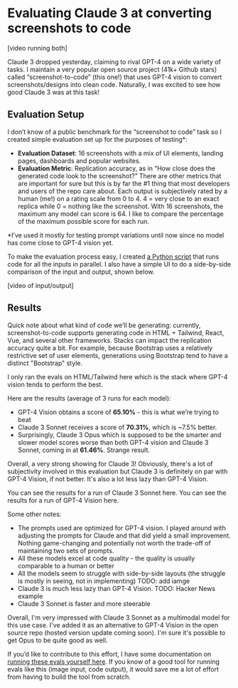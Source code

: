 # Evaluating Claude 3 at converting screenshots to code

[video running both]

Claude 3 dropped yesterday, claiming to rival GPT-4 on a wide variety of tasks. I maintain a very popular open source project (41k+ Github stars) called “screenshot-to-code” (this one!) that uses GPT-4 vision to convert screenshots/designs into clean code. Naturally, I was excited to see how good Claude 3 was at this task!

## Evaluation Setup

I don’t know of a public benchmark for the “screenshot to code” task so I created simple evaluation set up for the purposes of testing\*:

- **Evaluation Dataset**: 16 screenshots with a mix of UI elements, landing pages, dashboards and popular websites.
- **Evaluation Metric**: Replication accuracy, as in “How close does the generated code look to the screenshot?” There are other metrics that are important for sure but this is by far the #1 thing that most developers and users of the repo care about. Each output is subjectively rated by a human (me!) on a rating scale from 0 to 4. 4 = very close to an exact replica while 0 = nothing like the screenshot. With 16 screenshots, the maximum any model can score is 64. I like to compare the percentage of the maximum possible score for each run.

\*I’ve used it mostly for testing prompt variations until now since no model has come close to GPT-4 vision yet.

To make the evaluation process easy, I created [a Python script](https://github.com/abi/screenshot-to-code/blob/main/backend/run_evals.py) that runs code for all the inputs in parallel. I also have a simple UI to do a side-by-side comparison of the input and output, shown below.

[video of input/output]

## Results

Quick note about what kind of code we’ll be generating: currently, screenshot-to-code supports generating code in HTML + Tailwind, React, Vue, and several other frameworks. Stacks can impact the replication accuracy quite a bit. For example, because Bootstrap uses a relatively restrictive set of user elements, generations using Bootstrap tend to have a distinct "Bootstrap" style.

I only ran the evals on HTML/Tailwind here which is the stack where GPT-4 vision tends to perform the best.

Here are the results (average of 3 runs for each model):

- GPT-4 Vision obtains a score of **65.10%** - this is what we’re trying to beat
- Claude 3 Sonnet receives a score of **70.31%**, which is ~7.5% better.
- Surprisingly, Claude 3 Opus which is supposed to be the smarter and slower model scores worse than both GPT-4 vision and Claude 3 Sonnet, coming in at **61.46%**. Strange result.

Overall, a very strong showing for Claude 3! Obviously, there's a lot of subjectivity involved in this evaluation but Claude 3 is definitely on par with GPT-4 Vision, if not better. It's also a lot less lazy than GPT-4 Vision.

You can see the results for a run of Claude 3 Sonnet here. You can see the results for a run of GPT-4 Vision here.

Some other notes:

- The prompts used are optimized for GPT-4 vision. I played around with adjusting the prompts for Claude and that did yield a small improvement. Nothing game-changing and potentially not worth the trade-off of maintaining two sets of prompts.
- All these models excel at code quality - the quality is usually comparable to a human or better
- All the models seem to struggle with side-by-side layouts (the struggle is mostly in seeing, not in implementing) TODO: add iamge
- Claude 3 is much less lazy than GPT-4 Vision. TODO: Hacker News example
- Claude 3 Sonnet is faster and more steerable

Overall, I'm very impressed with Claude 3 Sonnet as a multimodal model for this use case. I've added it as an alternative to GPT-4 Vision in the open source repo (hosted version update coming soon). I'm sure it's possible to get Opus to be quite good as well.

If you’d like to contribute to this effort, I have some documentation on [running these evals yourself here](https://github.com/abi/screenshot-to-code/blob/main/Evaluation.md). If you know of a good tool for running evals like this (image input, code output), it would save me a lot of effort from having to build the tool from scratch.
